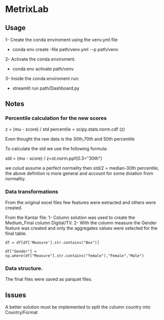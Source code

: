 # MetrixLab

## Usage 

1- Create the conda enviroment using the venv.yml file
*  conda env create -file path/venv.yml --p path/venv

2- Activate the conda enviroment. 
* conda env activate path/venv

3- Inside the conda enviroment run:
* streamlit run path/Dashboard.py

## Notes
### Percentile calculation for the new scores

z = (mu - score) / std
percentile = scipy.stats.norm.cdf (z)

Even thought the raw data is the 30th,70th and 50th percentile

To calculate the std we use the following formula:

std = (mu - score) / z=st.norm.ppf(0.3="30th")

we colud assume a perfect normality then std/2 = median-30th percentile, the above defintion is more general and account for some dviation from normality.

### Data transformations

From the original excel files few features were extracted and others were created.

From the Kantar file: 
1- Column solution was used to create the Medium_Final column Digital/TV.
2- With the column measure the Gender feature was created and only the aggregates values were selected for the final table.
~~~~
df = df[df['Measure'].str.contains("Box")]

df["Gender"] = np.where(df["Measure"].str.contains("female"),"Female","Male")
~~~~

### Data structure.

The final files were saved as parquet files.

## Issues

A better solution must be implemented to split the column country into Country/Format


